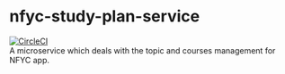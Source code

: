 # nfyc-study-plan-service
[![CircleCI](https://dl.circleci.com/status-badge/img/gh/never-forget-your-concepts-app/nfyc-study-plan-service/tree/master.svg?style=svg)](https://dl.circleci.com/status-badge/redirect/gh/never-forget-your-concepts-app/nfyc-study-plan-service/tree/master)
<br>
A microservice which deals with the topic and courses management for NFYC app.
